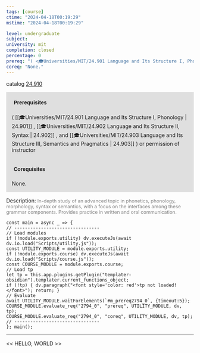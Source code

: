 ```yaml
---
tags: [course]
ctime: "2024-04-18T00:19:29"
mstime: "2024-04-18T00:19:29"

level: undergraduate
subject: 
university: mit
completion: closed
percentage: 0
prereq: "( <🎓Universities/MIT/24.901 Language and Its Structure I, Phonology> , <🎓Universities/MIT/24.902 Language and Its Structure II, Syntax> , and <🎓Universities/MIT/24.903 Language and Its Structure III, Semantics and Pragmatics> ) or permission of instructor"
coreq: "None."
---
```


catalog [24.910](http://student.mit.edu/catalog/m24b.html#24.910)

<span style="display: block; padding: 15px; background-color: rgb(100, 100, 100, 0.2);"><font id="m_prereq2794_0" style="display: block; font-family: Arial, sans-serif; font-weight: bold; padding: 5px">Prerequisites</font><br><span id="prereq2794_0">( [[🎓Universities/MIT/24.901 Language and Its Structure I, Phonology | 24.901]] , [[🎓Universities/MIT/24.902 Language and Its Structure II, Syntax | 24.902]] , and [[🎓Universities/MIT/24.903 Language and Its Structure III, Semantics and Pragmatics | 24.903]] ) or permission of instructor</span></span>
<span style="display: block; padding: 15px; background-color: rgb(100, 100, 100, 0.2);"><font id="m_coreq2794_0" style="display: block; font-family: Arial, sans-serif; font-weight: bold; padding: 5px">Corequisites</font><br><span id="coreq2794_0">None.</span></span>

<font style="">Description:</font>
<font style="color: grey; font-size: 0.8rem;">In-depth study of an advanced topic in phonetics, phonology, morphology, syntax or semantics, with a focus on the interfaces among these grammar components. Provides practice in written and oral communication.</font>

```dataviewjs
const main = async _ => {
// --------------------------------
// Load modules
if (!module.exports.utility) dv.executeJs(await dv.io.load("Scripts/utility.js"));
const UTILITY_MODULE = module.exports.utility;
if (!module.exports.course) dv.executeJs(await dv.io.load("Scripts/course.js"));
const COURSE_MODULE = module.exports.course;
// Load tp
let tp = this.app.plugins.getPlugin("templater-obsidian").templater.current_functions_object;
if (!tp) { dv.paragraph("<font style='color: red'>tp not loaded!</font>"); return; }
// Evaluate
await UTILITY_MODULE.waitForElements(`#m_prereq2794_0`, {timeout:5});
COURSE_MODULE.evaluate_req("2794_0", "prereq", UTILITY_MODULE, dv, tp);
COURSE_MODULE.evaluate_req("2794_0", "coreq", UTILITY_MODULE, dv, tp);
// --------------------------------
}; main();
```

---

<< HELLO, WORLD >>
